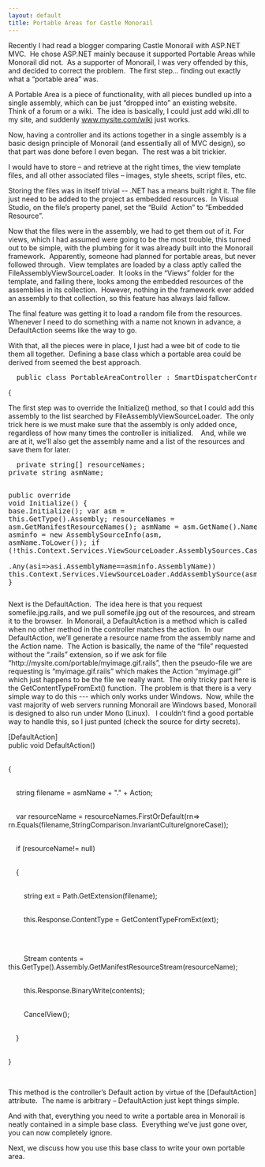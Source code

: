 ```yaml
---
layout: default
title: Portable Areas for Castle Monorail
---
```


  
<p>Recently I had read a blogger comparing Castle Monorail with ASP.NET MVC.  He chose ASP.NET mainly because it supported Portable Areas while Monorail did not.  As a supporter of Monorail, I was very offended by this, and decided to correct the problem.  The first step… finding out exactly what a “portable area” was.</p>
<p>A Portable Area is a piece of functionality, with all pieces bundled up into a single assembly, which can be just “dropped into” an existing website.  Think of a forum or a wiki.  The idea is basically, I could just add wiki.dll to my site, and suddenly <a href="http://www.mysite.com/wiki">www.mysite.com/wiki</a> just works.</p>
<p>Now, having a controller and its actions together in a single assembly is a basic design principle of Monorail (and essentially all of MVC design), so that part was done before I even began.  The rest was a bit trickier.</p>
<p>I would have to store – and retrieve at the right times, the view template files, and all other associated files – images, style sheets, script files, etc.</p>
<p>Storing the files was in itself trivial -- .NET has a means built right it. The file just need to be added to the project as embedded resources.  In Visual Studio, on the file’s property panel, set the “Build  Action” to “Embedded Resource”.</p>
<p>Now that the files were in the assembly, we had to get them out of it. For views, which I had assumed were going to be the most trouble, this turned out to be simple, with the plumbing for it was already built into the Monorail framework.  Apparently, someone had planned for portable areas, but never followed through.  View templates are loaded by a class aptly called the FileAssemblyViewSourceLoader.  It looks in the “Views” folder for the template, and failing there, looks among the embedded resources of the assemblies in its collection.  However, nothing in the framework ever added an assembly to that collection, so this feature has always laid fallow.</p>
<p>The final feature was getting it to load a random file from the resources.  Whenever I need to do something with a name not known in advance, a DefaultAction seems like the way to go.</p>
<p>With that, all the pieces were in place, I just had a wee bit of code to tie them all together.  Defining a base class which a portable area could be derived from seemed the best approach.</p>
<pre class="csharpcode">
  <span class="kwrd">public</span> <span class="kwrd">class</span> PortableAreaController : SmartDispatcherController</pre>
<p>{</p>
<p>The first step was to override the Initialize() method, so that I could add this assembly to the list searched by FileAssemblyViewSourceLoader.  The only trick here is we must make sure that the assembly is only added once, regardless of how many times the controller is initialized.    And, while we are at it, we’ll also get the assembly name and a list of the resources and save them for later.</p>
<pre class="csharpcode">
  <span class="kwrd">private</span> <span class="kwrd">string</span>[] resourceNames;
<span class="kwrd">private</span> <span class="kwrd">string</span> asmName;

<span class="kwrd">public</span> <span class="kwrd">override</span> <span class="kwrd">void</span> Initialize()
{
    <span class="kwrd">base</span>.Initialize();
    var asm = <span class="kwrd">this</span>.GetType().Assembly;
    resourceNames = asm.GetManifestResourceNames();
    asmName = asm.GetName().Name;
    var asminfo = <span class="kwrd">new</span> AssemblySourceInfo(asm, asmName.ToLower());
    <span class="kwrd">if</span> (!<span class="kwrd">this</span>.Context.Services.ViewSourceLoader.AssemblySources.Cast&lt;AssemblySourceInfo&gt;()<br />                            .Any(asi=&gt;asi.AssemblyName==asminfo.AssemblyName))
        <span class="kwrd">this</span>.Context.Services.ViewSourceLoader.AddAssemblySource(asminfo);
}</pre>
<p>Next is the DefaultAction.  The idea here is that you request somefile.jpg.rails, and we pull somefile.jpg out of the resources, and stream it to the browser.  In Monorail, a DefaultAction is a method which is called when no other method in the controller matches the action.  In our DefaultAction, we’ll generate a resource name from the assembly name and the Action name.  The Action is basically, the name of the “file” requested without the “.rails” extension, so if we ask for file “http://mysite.com/portable/myimage.gif.rails”, then the pseudo-file we are requesting is “myimage.gif.rails” which makes the Action “myimage.gif” which just happens to be the file we really want.  The only tricky part here is the GetContentTypeFromExt() function.  The problem is that there is a very simple way to do this --- which only works under Windows.  Now, while the vast majority of web servers running Monorail are Windows based, Monorail is designed to also run under Mono (Linux).   I couldn’t find a good portable way to handle this, so I just punted (check the source for dirty secrets).</p>
<p>[DefaultAction] 
  <br /><span class="kwrd">public</span> <span class="kwrd">void</span> DefaultAction() 

  <br />{ 

  <br />    <span class="kwrd">string</span> filename = asmName + <span class="str">"."</span> + Action; 

  <br />    var resourceName = resourceNames.FirstOrDefault(rn=&gt; rn.Equals(filename,StringComparison.InvariantCultureIgnoreCase)); 

  <br />    <span class="kwrd">if</span> (resourceName!= <span class="kwrd">null</span>) 

  <br />    { 

  <br />        <span class="kwrd">string</span> ext = Path.GetExtension(filename); 

  <br />        <span class="kwrd">this</span>.Response.ContentType = GetContentTypeFromExt(ext); 

  <br />

  <br />        Stream contents = <span class="kwrd">this</span>.GetType().Assembly.GetManifestResourceStream(resourceName); 

  <br />        <span class="kwrd">this</span>.Response.BinaryWrite(contents); 

  <br />        CancelView(); 

  <br />    } 

  <br />} 

  <br /></p>
<p>This method is the controller’s Default action by virtue of the [DefaultAction] attribute.  The name is arbitrary – DefaultAction just kept things simple.</p>
<p>And with that, everything you need to write a portable area in Monorail is neatly contained in a simple base class.  Everything we’ve just gone over, you can now completely ignore.   </p>
<p>Next, we discuss how you use this base class to write your own portable area.</p>